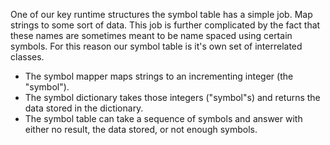 One of our key runtime structures the symbol table has a simple job. Map strings to some sort of data. This job is further complicated by the fact that these names are sometimes meant to be name spaced using certain symbols. For this reason our symbol table is it's own set of interrelated classes.

* The symbol mapper maps strings to an incrementing integer (the "symbol").
* The symbol dictionary takes those integers ("symbol"s) and returns the data stored in the dictionary.
* The symbol table can take a sequence of symbols and answer with either no result, the data stored, or not enough symbols.

